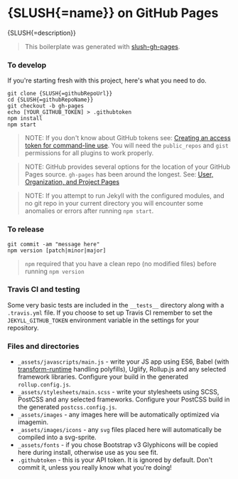 # {SLUSH{=name}} on GitHub Pages

{SLUSH{=description}}

> This boilerplate was generated with [slush-gh-pages](https://github.com/ronik-design/slush-gh-pages).

### To develop

If you're starting fresh with this project, here's what you need to do.

```
git clone {SLUSH{=githubRepoUrl}}
cd {SLUSH{=githubRepoName}}
git checkout -b gh-pages
echo [YOUR_GITHUB_TOKEN] > .githubtoken
npm install
npm start
```

> NOTE: If you don't know about GitHub tokens see: [Creating an access token for command-line use](https://git.io/v61m7). You will need the `public_repos` and `gist` permissions for all plugins to work properly.

> NOTE: GitHub provides several options for the location of your GitHub Pages source. `gh-pages` has been around the longest. See: [User, Organization, and Project Pages](https://git.io/v6hek)

> NOTE: If you attempt to run Jekyll with the configured modules, and no git repo in your current directory you will encounter some anomalies or errors after running `npm start`.

### To release

```
git commit -am "message here"
npm version [patch|minor|major]
```

> `npm` required that you have a clean repo (no modified files) before running `npm version`

### Travis CI and testing

Some very basic tests are included in the `__tests__` directory along with a `.travis.yml` file. If you choose to set up Travis CI remember to set the `JEKYLL_GITHUB_TOKEN` environment variable in the settings for your repository.

### Files and directories

* `_assets/javascripts/main.js` - write your JS app using ES6, Babel (with [transform-runtime](https://babeljs.io/docs/plugins/transform-runtime/) handling polyfills), Uglify, Rollup.js and any selected framework libraries. Configure your build in the generated `rollup.config.js`.
* `_assets/stylesheets/main.scss` - write your stylesheets using SCSS, PostCSS and any selected frameworks. Configure your PostCSS build in the generated `postcss.config.js`.
* `_assets/images` - any images here will be automatically optimized via imagemin.
* `_assets/images/icons` - any `svg` files placed here will automatically be compiled into a svg-sprite.
* `_assets/fonts` - if you chose Bootstrap v3 Glyphicons will be copied here during install, otherwise use as you see fit.
* `.githubtoken` - this is your API token. It is ignored by default. Don't commit it, unless you really know what you're doing!
